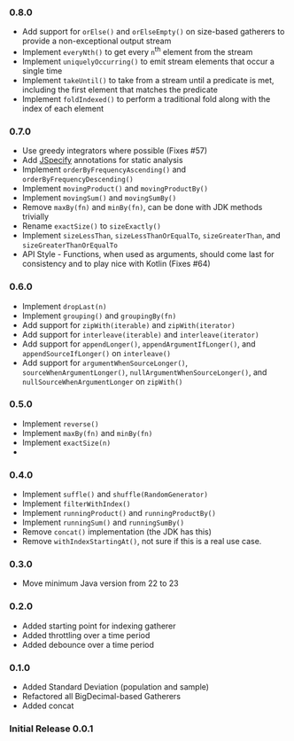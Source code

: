 ### 0.8.0 
+ Add support for `orElse()` and `orElseEmpty()` on size-based gatherers to provide a non-exceptional output stream
+ Implement `everyNth()` to get every `n`<sup>th</sup> element from the stream
+ Implement `uniquelyOccurring()` to emit stream elements that occur a single time
+ Implement `takeUntil()` to take from a stream until a predicate is met, including the first element that matches the predicate
+ Implement `foldIndexed()` to perform a traditional fold along with the index of each element

### 0.7.0
+ Use greedy integrators where possible (Fixes #57)
+ Add [JSpecify](https://jspecify.dev/) annotations for static analysis
+ Implement `orderByFrequencyAscending()` and `orderByFrequencyDescending()`
+ Implement `movingProduct()` and `movingProductBy()`
+ Implement `movingSum()` and `movingSumBy()`
+ Remove `maxBy(fn)` and `minBy(fn)`, can be done with JDK methods trivially
+ Rename `exactSize()` to `sizeExactly()`
+ Implement `sizeLessThan`, `sizeLessThanOrEqualTo`, `sizeGreaterThan`, and `sizeGreaterThanOrEqualTo`
+ API Style - Functions, when used as arguments, should come last for consistency and to play nice with Kotlin (Fixes #64)

### 0.6.0
+ Implement `dropLast(n)`
+ Implement `grouping()` and `groupingBy(fn)`
+ Add support for `zipWith(iterable)` and `zipWith(iterator)`
+ Add support for `interleave(iterable)` and `interleave(iterator)`
+ Add support for `appendLonger()`, `appendArgumentIfLonger()`, and `appendSourceIfLonger()` on `interleave()`
+ Add support for `argumentWhenSourceLonger()`, `sourceWhenArgumentLonger()`, `nullArgumentWhenSourceLonger()`, and `nullSourceWhenArgumentLonger` on `zipWith()`

### 0.5.0
+ Implement `reverse()`
+ Implement `maxBy(fn)` and `minBy(fn)`
+ Implement `exactSize(n)`
+ 
### 0.4.0
+ Implement `suffle()` and `shuffle(RandomGenerator)`
+ Implement `filterWithIndex()`
+ Implement `runningProduct()` and `runningProductBy()`
+ Implement `runningSum()` and `runningSumBy()`
+ Remove `concat()` implementation (the JDK has this)
+ Remove `withIndexStartingAt()`, not sure if this is a real use case.

### 0.3.0
+ Move minimum Java version from 22 to 23

### 0.2.0
+ Added starting point for indexing gatherer
+ Added throttling over a time period
+ Added debounce over a time period

### 0.1.0
+ Added Standard Deviation (population and sample)
+ Refactored all BigDecimal-based Gatherers
+ Added concat

### Initial Release 0.0.1